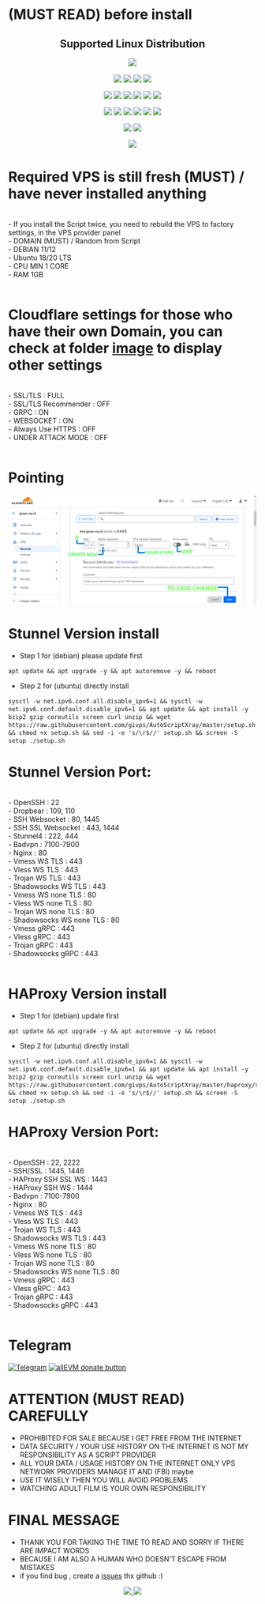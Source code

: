 # (MUST READ) before install

</p> 
<h2 align="center"> Supported Linux Distribution</h2>
<p align="center"><img src="https://d33wubrfki0l68.cloudfront.net/5911c43be3b1da526ed609e9c55783d9d0f6b066/9858b/assets/img/debian-ubuntu-hover.png"></p> 
<p align="center"><img src="https://img.shields.io/static/v1?style=for-the-badge&logo=debian&label=Debian%209&message=Stretch&color=purple"> <img src="https://img.shields.io/static/v1?style=for-the-badge&logo=debian&label=Debian%2010&message=Buster&color=purple">  <img src="https://img.shields.io/static/v1?style=for-the-badge&logo=ubuntu&label=Ubuntu%2018&message=Lts&color=red"> <img src="https://img.shields.io/static/v1?style=for-the-badge&logo=ubuntu&label=Ubuntu%2020&message=Lts&color=red">
</p>

<p align="center"><img src="https://img.shields.io/badge/Service-SSH_Over_Websocket-success.svg"> <img src="https://img.shields.io/badge/Service-SSH_UDP_Custom-success.svg"> <img src="https://img.shields.io/badge/Service-SlowDNS-success.svg"> <img src="https://img.shields.io/badge/Service-SSH_Dropbear-success.svg">  <img src="https://img.shields.io/badge/Service-Stunnel4-success.svg">  <img src="https://img.shields.io/badge/Service-Fail2Ban-brightgreen">  
<p align="center"><img src="https://img.shields.io/badge/Service-XRAY_VLESS-success.svg">  <img src="https://img.shields.io/badge/Service-XRAY_VMESS-success.svg">  <img src="https://img.shields.io/badge/Service-XRAY_TROJAN-success.svg"> <img src= "https://img.shields.io/badge/Service-Websocket-success.svg"> <img src= "https://img.shields.io/badge/Service-GRPC-success.svg"> <img src= "https://img.shields.io/badge/Service-Shadowsocks-success.svg">  
<p <p align="center"><img src="https://img.shields.io/badge/Service-Webmin-success.svg"> <img src="https://img.shields.io/badge/Service-OpenVPN-success.svg">
<p <p align="center"><img src="https://img.shields.io/badge/Version-1.0-blue">
  
# Required VPS is still fresh (MUST) / have never installed anything
<br>
- If you install the Script twice, you need to rebuild the VPS to factory settings, in the VPS provider panel<br>
- DOMAIN (MUST) / Random from Script<br>
- DEBIAN 11/12<br>
- Ubuntu 18/20 LTS<br>
- CPU MIN 1 CORE<br>
- RAM 1GB<br>
<br>

# Cloudflare settings for those who have their own Domain, you can check at folder [image](https://github.com/givps/AutoScriptXray/tree/master/image) to display other settings
<br>
- SSL/TLS : FULL<br>
- SSL/TLS Recommender : OFF<br>
- GRPC : ON<br>
- WEBSOCKET : ON<br>
- Always Use HTTPS : OFF<br>
- UNDER ATTACK MODE : OFF<br>
<br>

# Pointing
![Pointing](https://raw.githubusercontent.com/givps/AutoScriptXray/master/image/pointing.png)

# Stunnel Version install
- Step 1 for (debian) please update first
```
apt update && apt upgrade -y && apt autoremove -y && reboot
```
- Step 2 for (ubuntu) directly install
```
sysctl -w net.ipv6.conf.all.disable_ipv6=1 && sysctl -w net.ipv6.conf.default.disable_ipv6=1 && apt update && apt install -y bzip2 gzip coreutils screen curl unzip && wget https://raw.githubusercontent.com/givps/AutoScriptXray/master/setup.sh && chmod +x setup.sh && sed -i -e 's/\r$//' setup.sh && screen -S setup ./setup.sh
```
# Stunnel Version Port:
<br>
- OpenSSH                  : 22<br>
- Dropbear                 : 109, 110<br>
- SSH Websocket            : 80, 1445<br>
- SSH SSL Websocket        : 443, 1444<br>
- Stunnel4                 : 222, 444<br>
- Badvpn                   : 7100-7900<br>
- Nginx                    : 80<br>
- Vmess WS TLS             : 443<br>
- Vless WS TLS             : 443<br>
- Trojan WS TLS            : 443<br>
- Shadowsocks WS TLS       : 443<br>
- Vmess WS none TLS        : 80<br>
- Vless WS none TLS        : 80<br>
- Trojan WS none TLS       : 80<br>
- Shadowsocks WS none TLS  : 80<br>
- Vmess gRPC               : 443<br>
- Vless gRPC               : 443<br>
- Trojan gRPC              : 443<br>
- Shadowsocks gRPC         : 443<br>
<br>

# HAProxy Version install
- Step 1 for (debian) update first
```
apt update && apt upgrade -y && apt autoremove -y && reboot
```
- Step 2 for (ubuntu) directly install
```
sysctl -w net.ipv6.conf.all.disable_ipv6=1 && sysctl -w net.ipv6.conf.default.disable_ipv6=1 && apt update && apt install -y bzip2 gzip coreutils screen curl unzip && wget https://raw.githubusercontent.com/givps/AutoScriptXray/master/haproxy/setup/setup.sh && chmod +x setup.sh && sed -i -e 's/\r$//' setup.sh && screen -S setup ./setup.sh
```
# HAProxy Version Port:
<br>
- OpenSSH                  : 22, 2222<br>
- SSH/SSL                  : 1445, 1446<br>
- HAProxy SSH SSL WS       : 1443<br>
- HAProxy SSH WS           : 1444<br>
- Badvpn                   : 7100-7900<br>
- Nginx                    : 80<br>
- Vmess WS TLS             : 443<br>
- Vless WS TLS             : 443<br>
- Trojan WS TLS            : 443<br>
- Shadowsocks WS TLS       : 443<br>
- Vmess WS none TLS        : 80<br>
- Vless WS none TLS        : 80<br>
- Trojan WS none TLS       : 80<br>
- Shadowsocks WS none TLS  : 80<br>
- Vmess gRPC               : 443<br>
- Vless gRPC               : 443<br>
- Trojan gRPC              : 443<br>
- Shadowsocks gRPC         : 443<br>
<br>

# Telegram
[![Telegram](https://img.shields.io/badge/Telegram-blue)](https://t.me/givps_com/)
[![allEVM donate button](https://img.shields.io/badge/Donate-allEVM-blue)](https://www.blockchain.com/explorer/addresses/eth/0xa7431b95bbd425303812b610626a4e784551cdab)

# ATTENTION (MUST READ) CAREFULLY
- PROHIBITED FOR SALE BECAUSE I GET FREE FROM THE INTERNET
- DATA SECURITY / YOUR USE HISTORY ON THE INTERNET IS NOT MY RESPONSIBILITY AS A SCRIPT PROVIDER
- ALL YOUR DATA / USAGE HISTORY ON THE INTERNET ONLY VPS NETWORK PROVIDERS MANAGE IT AND (FBI) maybe
- USE IT WISELY THEN YOU WILL AVOID PROBLEMS
- WATCHING ADULT FILM IS YOUR OWN RESPONSIBILITY

# FINAL MESSAGE
- THANK YOU FOR TAKING THE TIME TO READ AND SORRY IF THERE ARE IMPACT WORDS
- BECAUSE I AM ALSO A HUMAN WHO DOESN'T ESCAPE FROM MISTAKES
- if you find bug , create a [issues](https://github.com/givps/AutoScriptXray/issues) thx github :)

<p align="center">
<a href="https://opensource.org/licenses/MIT"> <img src="https://img.shields.io/badge/License-MIT-yellow.svg" style="max-width:200%;"> <a><img src="https://img.shields.io/badge/Auto_Script_VPS-blue" style="max-width:200%;">

  
